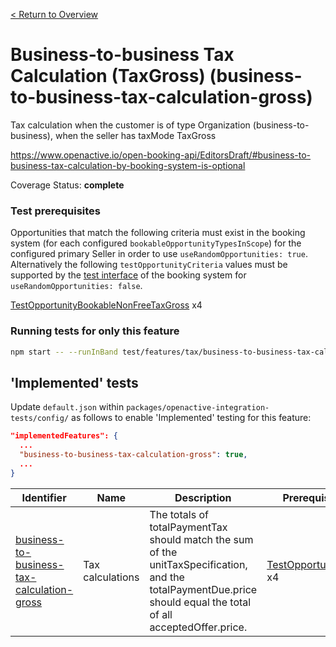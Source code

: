 [< Return to Overview](../../README.md)
# Business-to-business Tax Calculation (TaxGross) (business-to-business-tax-calculation-gross)

Tax calculation when the customer is of type Organization (business-to-business), when the seller has taxMode TaxGross


https://www.openactive.io/open-booking-api/EditorsDraft/#business-to-business-tax-calculation-by-booking-system-is-optional

Coverage Status: **complete**
### Test prerequisites
Opportunities that match the following criteria must exist in the booking system (for each configured `bookableOpportunityTypesInScope`) for the configured primary Seller in order to use `useRandomOpportunities: true`. Alternatively the following `testOpportunityCriteria` values must be supported by the [test interface](https://openactive.io/test-interface/) of the booking system for `useRandomOpportunities: false`.

[TestOpportunityBookableNonFreeTaxGross](https://openactive.io/test-interface#TestOpportunityBookableNonFreeTaxGross) x4


### Running tests for only this feature

```bash
npm start -- --runInBand test/features/tax/business-to-business-tax-calculation-gross/
```



## 'Implemented' tests

Update `default.json` within `packages/openactive-integration-tests/config/` as follows to enable 'Implemented' testing for this feature:

```json
"implementedFeatures": {
  ...
  "business-to-business-tax-calculation-gross": true,
  ...
}
```

| Identifier | Name | Description | Prerequisites per Opportunity Type |
|------------|------|-------------|---------------|
| [business-to-business-tax-calculation-gross](./implemented/business-to-business-tax-calculation-gross-test.js) | Tax calculations | The totals of totalPaymentTax should match the sum of the unitTaxSpecification, and the totalPaymentDue.price should equal the total of all acceptedOffer.price. | [TestOpportunityBookableNonFreeTaxGross](https://openactive.io/test-interface#TestOpportunityBookableNonFreeTaxGross) x4 |



